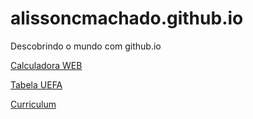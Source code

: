 # alissoncmachado.github.io
Descobrindo o mundo com github.io


[Calculadora WEB](https://alissoncmachado.github.io/Calculadora)


[Tabela UEFA](https://alissoncmachado.github.io/Tabela)


[Curriculum](https://alissoncmachado.github.io/Curriculum)
